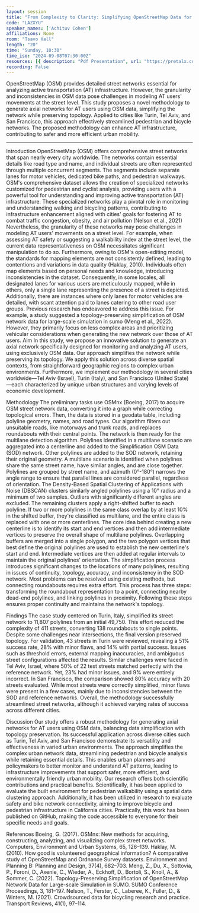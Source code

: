```yaml
---
layout: session
title: "From Complexity to Clarity: Simplifying OpenStreetMap Data for Improved Active Transportation Analysis"
code: "LAZXYU"
speaker_names: ['Achituv Cohen']
affiliations: None
room: "Tsavo Hall"
length: "20"
time: "Sunday, 10:30"
time_iso: "2024-09-08T07:30:00Z"
resources: [{ description: "Pdf Presentation", url: "https://pretalx.com/media/state-of-the-map-2024-academic-track/submissions/LAZXYU/resources/Final_presentaion__u2CXm6N.pdf" },{ description: "GitHub repository for SOD", url: "https://github.com/achic19/SOD" }]
recording: False
---
```


OpenStreetMap (OSM) provides detailed street networks essential for analyzing active transportation (AT) infrastructure. However, the granularity and inconsistencies in OSM data pose challenges in modeling AT users' movements at the street level. This study proposes a novel methodology to generate axial networks for AT users using OSM data, simplifying the network while preserving topology. Applied to cities like Turin, Tel Aviv, and San Francisco, this approach effectively streamlined pedestrian and bicycle networks. The proposed methodology can enhance AT infrastructure, contributing to safer and more efficient urban mobility.

<hr>

Introduction 
OpenStreetMap (OSM) offers comprehensive street networks that span nearly every city worldwide. The networks contain essential details like road type and name, and individual streets are often represented through multiple concurrent segments. The segments include separate lanes for motor vehicles, dedicated bike paths, and pedestrian walkways. 
OSM's comprehensive dataset allows the creation of specialized networks customized for pedestrian and cyclist analysis, providing users with a powerful tool for understanding and improving active transportation (AT) infrastructure. These specialized networks play a pivotal role in monitoring and understanding walking and bicycling patterns, contributing to infrastructure enhancement aligned with cities' goals for fostering AT to combat traffic congestion, obesity, and air pollution (Nelson et al., 2021)
Nevertheless, the granularity of these networks may pose challenges in modeling AT users' movements on a street level. For example, when assessing AT safety or suggesting a walkability index at the street level, the current data representativeness on OSM necessitates significant manipulation to do so. Furthermore, owing to OSM's open-editing model, the standards for mapping elements are not consistently defined, leading to contentions and variations in data quality (Haklay, 2010). Individuals often map elements based on personal needs and knowledge, introducing inconsistencies in the dataset. Consequently, in some locales, all designated lanes for various users are meticulously mapped, while in others, only a single lane representing the presence of a street is depicted. Additionally, there are instances where only lanes for motor vehicles are detailed, with scant attention paid to lanes catering to other road user groups.
Previous research has endeavored to address this issue. For example, a study suggested a topology-preserving simplification of OSM network data for large-scale simulation in sumo (Meng et al., 2022). However, they primarily focus on less complex areas and prioritizing vehicular considerations when generating the new network over those of AT users.
Aim 
In this study, we propose an innovative solution to generate an axial network specifically designed for monitoring and analyzing AT users, using exclusively OSM data. Our approach simplifies the network while preserving its topology. We apply this solution across diverse spatial contexts, from straightforward geographic regions to complex urban environments. Furthermore, we implement our methodology in several cities worldwide—Tel Aviv (Israel), Turin (Italy), and San Francisco (United State)—each characterized by unique urban structures and varying levels of economic development.

Methodology 
The preliminary tasks use OSMnx  (Boeing, 2017) to acquire OSM street network data, converting it into a graph while correcting topological errors. Then, the data is stored in a geodata table, including polyline geometry, names, and road types. Our algorithm filters out unsuitable roads, like motorways and trunk roads, and replaces roundabouts with their central points.
The network is then ready for the multilane detection algorithm. Polylines identified in a multilane scenario are aggregated into a centerline and added to the Simplification OSM Data (SOD) network. Other polylines are added to the SOD network, retaining their original geometry. A multilane scenario is identified when polylines share the same street name, have similar angles, and are close together. Polylines are grouped by street name, and azimuth (0°-180°) narrows the angle range to ensure that parallel lines are considered parallel, regardless of orientation. The Density-Based Spatial Clustering of Applications with Noise (DBSCAN) clusters similarly angled polylines using a 10° radius and a minimum of two samples. Outliers with significantly different angles are excluded. The remaining clusters apply a right-shifted buffer to each polyline. If two or more polylines in the same class overlap by at least 10% in the shifted buffer, they're classified as multilane, and the entire class is replaced with one or more centerlines.
The core idea behind creating a new centerline is to identify its start and end vertices and then add intermediate vertices to preserve the overall shape of multilane polylines. Overlapping buffers are merged into a single polygon, and the two polygon vertices that best define the original polylines are used to establish the new centerline's start and end. Intermediate vertices are then added at regular intervals to maintain the original polylines' orientation.
The simplification process introduces significant changes to the locations of many polylines, resulting in issues of continuity, topology, accuracy, and inconsistency in the SOD network. Most problems can be resolved using existing methods, but connecting roundabouts requires extra effort. This process has three steps: transforming the roundabout representation to a point, connecting nearby dead-end polylines, and linking polylines in proximity. Following these steps ensures proper continuity and maintains the network's topology.

Findings 
The case study centered on Turin, Italy, simplified its street network to 11,807 polylines from an initial 49,750. This effort reduced the complexity of 411 streets, converting 138 roundabouts to single points. Despite some challenges near intersections, the final version preserved topology.
For validation, 43 streets in Turin were reviewed, revealing a 51% success rate, 28% with minor flaws, and 14% with partial success. Issues such as threshold errors, external mapping inaccuracies, and ambiguous street configurations affected the results. Similar challenges were faced in Tel Aviv, Israel, where 50% of 22 test streets matched perfectly with the reference network. Yet, 23% had minor issues, and 9% were entirely incorrect. In San Francisco, the comparison showed 80% accuracy with 20 streets evaluated. While most streets were correctly simplified, minor flaws were present in a few cases, mainly due to inconsistencies between the SOD and reference networks. Overall, the methodology successfully streamlined street networks, although it achieved varying rates of success across different cities.

Discussion 
Our study offers a robust methodology for generating axial networks for AT users using OSM data, balancing data simplification with topology preservation. Its successful application across diverse cities such as Turin, Tel Aviv, and San Francisco demonstrate its versatility and effectiveness in varied urban environments. The approach simplifies the complex urban network data, streamlining pedestrian and bicycle analysis while retaining essential details. This enables urban planners and policymakers to better monitor and understand AT patterns, leading to infrastructure improvements that support safer, more efficient, and environmentally friendly urban mobility.
Our research offers both scientific contributions and practical benefits. Scientifically, it has been applied to evaluate the built environment for pedestrian walkability using a spatial data clustering approach. Additionally, it has been utilized in research to evaluate safety and bike network connectivity, aiming to improve bicycle and pedestrian infrastructure in California cities. Practically, this work has been published on GitHub, making the code accessible to everyone for their specific needs and goals.

References
Boeing, G. (2017). OSMnx: New methods for acquiring, constructing, analyzing, and visualizing complex street networks. Computers, Environment and Urban Systems, 65, 126–139.
Haklay, M. (2010). How good is volunteered geographical information? A comparative study of OpenStreetMap and Ordnance Survey datasets. Environment and Planning B: Planning and Design, 37(4), 682–703.
Meng, Z., Du, X., Sottovia, P., Foroni, D., Axenie, C., Wieder, A., Eckhoff, D., Bortoli, S., Knoll, A., &amp; Sommer, C. (2022). Topology-Preserving Simplification of OpenStreetMap Network Data for Large-scale Simulation in SUMO. SUMO Conference Proceedings, 3, 181–197.
Nelson, T., Ferster, C., Laberee, K., Fuller, D., &amp; Winters, M. (2021). Crowdsourced data for bicycling research and practice. Transport Reviews, 41(1), 97–114.

